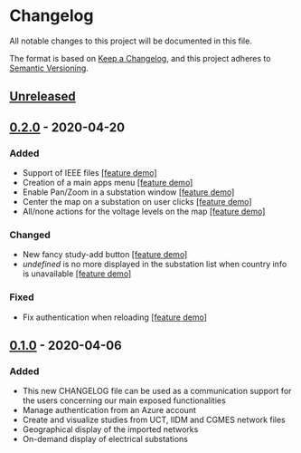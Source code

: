 # Changelog

All notable changes to this project will be documented in this file.

The format is based on [Keep a Changelog](https://keepachangelog.com/en/1.0.0/),
and this project adheres to [Semantic Versioning](https://semver.org/spec/v2.0.0.html).

## [Unreleased]

## [0.2.0] - 2020-04-20

### Added

- Support of IEEE files [[feature demo]](https://gridsuite.github.io/demo/v0.2.0/ieee14.gif)
- Creation of a main apps menu [[feature demo]](https://gridsuite.github.io/demo/v0.2.0/apps-menu.gif)
- Enable Pan/Zoom in a substation window [[feature demo]](https://gridsuite.github.io/demo/v0.2.0/pan-substation-view.gif)
- Center the map on a substation on user clicks [[feature demo]](https://gridsuite.github.io/demo/v0.2.0/center-map.gif)
- All/none actions for the voltage levels on the map [[feature demo]](https://gridsuite.github.io/demo/v0.2.0/all-none.gif)

### Changed

- New fancy study-add button [[feature demo]](https://gridsuite.github.io/demo/v0.2.0/add-button.gif)
- _undefined_ is no more displayed in the substation list when country info is unavailable [[feature demo]](https://gridsuite.github.io/demo/v0.2.0/country-info.gif)

### Fixed

- Fix authentication when reloading [[feature demo]](https://gridsuite.github.io/demo/v0.2.0/fix-refresh.gif)

## [0.1.0] - 2020-04-06

### Added

- This new CHANGELOG file can be used as a communication support for the users concerning our main exposed functionalities
- Manage authentication from an Azure account
- Create and visualize studies from UCT, IIDM and CGMES network files
- Geographical display of the imported networks
- On-demand display of electrical substations

[unreleased]: https://github.com/gridsuite/study-app/compare/v0.2.0...HEAD
[0.2.0]: https://github.com/gridsuite/study-app/releases/tag/v0.2.0
[0.1.0]: https://github.com/gridsuite/study-app/releases/tag/v0.1.0
